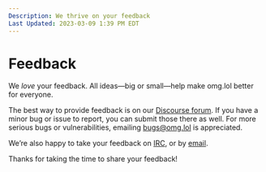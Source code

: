 ```yaml
---
Description: We thrive on your feedback
Last Updated: 2023-03-09 1:39 PM EDT
---
```


# Feedback

We <em>love</em> your feedback. All ideas—big or small—help make omg.lol better for everyone.

The best way to provide feedback is on our [Discourse forum](https://discourse.lol). If you have a minor bug or issue to report, you can submit those there as well. For more serious bugs or vulnerabilities, emailing [bugs@omg.lol](mailto:bugs@omg.lol) is appreciated.

We’re also happy to take your feedback on [IRC](/info/irc), or by [email](info/email).

Thanks for taking the time to share your feedback!
